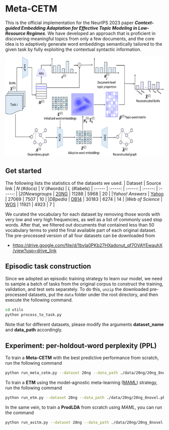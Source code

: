 # Meta-CETM

This is the official implementation for the NeurIPS 2023 paper ***Context-guided Embedding Adaptation for Effective Topic Modeling in Low-Resource Regimes***. We have developed an approach that is proficient in discovering meaningful topics from only a few documents, and the core idea is to adaptively generate word embeddings semantically tailored to the given task by fully exploiting the contextual syntactic information. <!--We hope this will offer an alternative for the text analysis under low-resource scenarios.-->

<img src="/display/overview.png" width="672" height="320">

## Get started
The following lists the statistics of the datasets we used.
| Dataset | Source link | *N* (#docs) | *V* (#words) | *L* (#labels)
| :----- | :-----: | :-----: | :-----: | :-----: |
|*20Newsgroups* | [20NG](http://qwone.com/~jason/20Newsgroups/) | 11288 | 5968 | 20 |
|*Yahoo! Answers* | [Yahoo](https://github.com/LC-John/Yahoo-Answers-Topic-Classification-Dataset) | 27069 | 7507 | 10 |
|*DBpedia* | [DB14](https://www.dbpedia.org/) | 30183 | 6274 | 14 |
|*Web of Science* | [WOS](https://data.mendeley.com/datasets/9rw3vkcfy4/6) | 11921 | 4923 | 7 |

We curated the vocabulary for each dataset by removing those words with very low and very high frequencies, as well as a list of commonly used stop words. After that, we filtered out documents that contained less than 50 vocabulary terms to yield the final available part of each original dataset. The pre-processed version of all four datasets can be downloaded from
- https://drive.google.com/file/d/1byla0PKb27HXadonut_qf7OVAYEwauhX/view?usp=drive_link


## Episodic task construction
Since we adopted an episodic training strategy to learn our model, we need to sample a batch of tasks from the original corpus to construct the training, validation, and test sets separately. To do this, `unzip` the downloaded pre-processed datasets, put the `data` folder under the root directory, and then execute the following command.
```bash
cd utils
python process_to_task.py
```
Note that for different datasets, please modify the arguments **dataset_name** and **data_path** accordingly.

## Experiment: per-holdout-word perplexity (PPL)
To train a **Meta-CETM** with the best predictive performance from scratch, run the following command
```bash
python run_meta_cetm.py --dataset 20ng --data_path ./data/20ng/20ng_8novel.pkl --embed_path ./data/glove.6B/glove.6B.100d.txt --docs_per_task 10 --num_topics 20 --mode train
```
To train a **ETM** using the model-agnostic meta-learning ([MAML](https://arxiv.org/abs/1703.03400)) strategy, run the following command
```bash
python run_etm.py --dataset 20ng --data_path ./data/20ng/20ng_8novel.pkl --embed_path ./data/glove.6B/glove.6B.100d.txt --docs_per_task 10 --num_topics 20 --mode train --maml_train True
```
In the same vein, to train a **ProdLDA** from scratch using *MAML*, you can run the command
```bash
python run_avitm.py --dataset 20ng --data_path ./data/20ng/20ng_8novel.pkl --docs_per_task 10 --num_topics 20 --mode train --maml_train True
```
